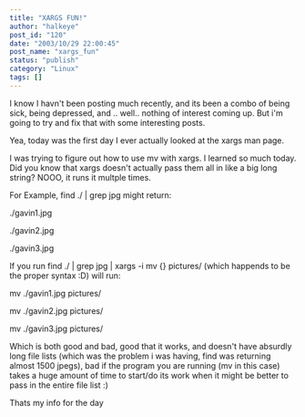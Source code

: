 ```yaml
---
title: "XARGS FUN!"
author: "halkeye"
post_id: "120"
date: "2003/10/29 22:00:45"
post_name: "xargs_fun"
status: "publish"
category: "Linux"
tags: []
---
```


I know I havn't been posting much recently, and its been a combo of being sick, being depressed, and .. well.. nothing of interest coming up. But i'm going to try and fix that with some interesting posts.

Yea, today was the first day I ever actually looked at the xargs man page.

I was trying to figure out how to use mv with xargs. I learned so much today. Did you know that xargs doesn't actually pass them all in like a big long string? NOOO, it runs it multple times.  

For Example, find ./ | grep jpg might return:

./gavin1.jpg  

./gavin2.jpg  

./gavin3.jpg

If you run find ./ | grep jpg | xargs -i mv {} pictures/ (which happends to be the proper syntax :D) will run:

mv ./gavin1.jpg pictures/  

mv ./gavin2.jpg pictures/  

mv ./gavin3.jpg pictures/

Which is both good and bad, good that it works, and doesn't have absurdly long file lists (which was the problem i was having, find was returning almost 1500 jpegs), bad if the program you are running (mv in this case) takes a huge amount of time to start/do its work when it might be better to pass in the entire file list :)

Thats my info for the day